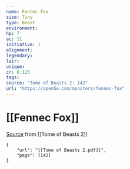 ```yaml
---
name: Fennec Fox
size: Tiny
type: Beast
environment: 
hp: 7
ac: 11
initiative: 1
alignment: 
legendary: 
lair: 
unique: 
cr: 0.125
tags: 
source: "Tome of Beasts 2: 142"
url: "https://open5e.com/monsters/fennec-fox"
---
```

# [[Fennec Fox]]

[Source](zotero://open-pdf/library/items/9UQIAB6R?page=142) from [[Tome of Beasts 2]]

```pdf
{
	"url": "[[Tome of Beasts 2.pdf]]",
	"page": [142]
}
```

